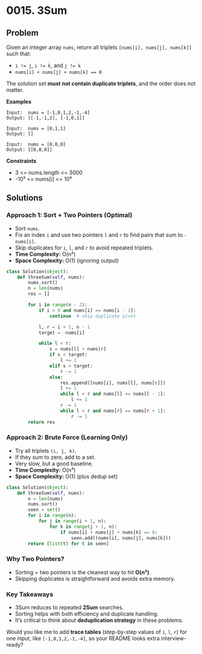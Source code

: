 # 0015. 3Sum

## Problem

Given an integer array `nums`, return all triplets `[nums[i], nums[j], nums[k]]` such that:

* `i != j`, `i != k`, and `j != k`
* `nums[i] + nums[j] + nums[k] == 0`

The solution set **must not contain duplicate triplets**, and the order does not matter.

**Examples**

```
Input:  nums = [-1,0,1,2,-1,-4]  
Output: [[-1,-1,2], [-1,0,1]]  

Input:  nums = [0,1,1]  
Output: []  

Input:  nums = [0,0,0]  
Output: [[0,0,0]]  
```

**Constraints**

* 3 <= nums.length <= 3000
* -10⁵ <= nums\[i] <= 10⁵

## Solutions

### Approach 1: Sort + Two Pointers (Optimal)

* Sort `nums`.
* Fix an index `i` and use two pointers `l` and `r` to find pairs that sum to `-nums[i]`.
* Skip duplicates for `i`, `l`, and `r` to avoid repeated triplets.
* **Time Complexity:** O(n²)
* **Space Complexity:** O(1) (ignoring output)

```python
class Solution(object):
    def threeSum(self, nums):
        nums.sort()
        n = len(nums)
        res = []

        for i in range(n - 2):
            if i > 0 and nums[i] == nums[i - 1]:
                continue  # skip duplicate pivot

            l, r = i + 1, n - 1
            target = -nums[i]

            while l < r:
                s = nums[l] + nums[r]
                if s < target:
                    l += 1
                elif s > target:
                    r -= 1
                else:
                    res.append([nums[i], nums[l], nums[r]])
                    l += 1
                    while l < r and nums[l] == nums[l - 1]:
                        l += 1
                    r -= 1
                    while l < r and nums[r] == nums[r + 1]:
                        r -= 1
        return res
```

### Approach 2: Brute Force (Learning Only)

* Try all triplets `(i, j, k)`.
* If they sum to zero, add to a set.
* Very slow, but a good baseline.
* **Time Complexity:** O(n³)
* **Space Complexity:** O(1) (plus dedup set)

```python
class Solution(object):
    def threeSum(self, nums):
        n = len(nums)
        nums.sort()
        seen = set()
        for i in range(n):
            for j in range(i + 1, n):
                for k in range(j + 1, n):
                    if nums[i] + nums[j] + nums[k] == 0:
                        seen.add((nums[i], nums[j], nums[k]))
        return [list(t) for t in seen]
```

### Why Two Pointers?

* Sorting + two pointers is the cleanest way to hit **O(n²)**.
* Skipping duplicates is straightforward and avoids extra memory.

### Key Takeaways

* 3Sum reduces to repeated **2Sum** searches.
* Sorting helps with both efficiency and duplicate handling.
* It’s critical to think about **deduplication strategy** in these problems.

Would you like me to add **trace tables** (step-by-step values of `i`, `l`, `r`) for one input, like `[-1,0,1,2,-1,-4]`, so your README looks extra interview-ready?

